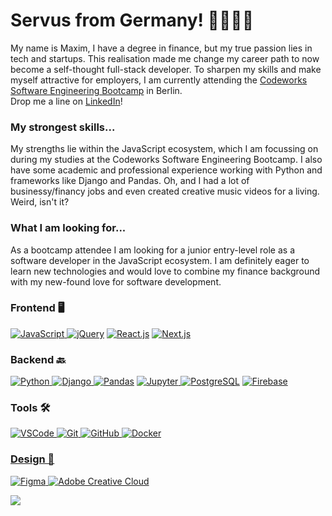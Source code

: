 # Servus from Germany! 👋🏽🇩🇪
My name is Maxim, I have a degree in finance, but my true passion lies in tech and startups. This realisation made me change my career path to now become a self-thought full-stack developer. To sharpen my skills and make myself attractive for employers, I am currently attending the <a href="https://codeworks.me/software-engineering-bootcamp/">Codeworks Software Engineering Bootcamp</a> in Berlin.
<br>
Drop me a line on <a href="https://www.linkedin.com/in/maxim-buz-17a2a717b/">LinkedIn</a>!

### My strongest skills...
My strengths lie within the JavaScript ecosystem, which I am focussing on during my studies at the Codeworks Software Engineering Bootcamp. I also have some academic and professional experience working with Python and frameworks like Django and Pandas. Oh, and I had a lot of businessy/financy jobs and even created creative music videos for a living. Weird, isn't it?

### What I am looking for...
As a bootcamp attendee I am looking for a junior entry-level role as a software developer in the JavaScript ecosystem. I am definitely eager to learn new technologies and would love to combine my finance background with my new-found love for software development.

### Frontend  🖥
<a href="https://js.org/" target="_blank"> <img src="https://img.shields.io/badge/Javascript-FFD43B?style=for-the-badge&logo=javascript&logoColor=black" alt="JavaScript"/> </a>
<a href="https://jquery.com/" target="_blank"> <img src="https://img.shields.io/badge/jquery-0769AD?style=for-the-badge&logo=jquery&logoColor=white" alt="jQuery"/></a>
 <a href="https://reactjs.org/" target="_blank"> <img src="https://img.shields.io/badge/react-61DAFB?style=for-the-badge&logo=react&logoColor=black" alt="React.js"/></a>
 <a href="https://nextjs.org/" target="_blank"> <img src="https://img.shields.io/badge/next.js-black?style=for-the-badge&logo=next.js&logoColor=white" alt="Next.js"/></a>
<br>
### Backend  🔙
<a href="https://www.python.org" target="_blank"> <img src="https://img.shields.io/badge/Python-3776AB?style=for-the-badge&logo=python&logoColor=white" alt="Python"/> </a>
<a href="https://www.djangoproject.com/" target="_blank"> <img src="https://img.shields.io/badge/Django-092E20?style=for-the-badge&logo=django&logoColor=white" alt="Django"/> </a>
<a href="https://pandas.pydata.org/" target="_blank"> <img src="https://img.shields.io/badge/Pandas-2C2D72?style=for-the-badge&logo=pandas&logoColor=white" alt="Pandas"/></a>
<a href="https://jupyter.org/" target="_blank"> <img src="https://img.shields.io/badge/Jupyter-F37626.svg?&style=for-the-badge&logo=Jupyter&logoColor=white" alt="Jupyter"/> </a>
<a href="https://www.postgresql.org/" target="_blank"> <img src="https://img.shields.io/badge/Postgres-4169E1?style=for-the-badge&logo=postgresql&logoColor=white" alt="PostgreSQL"/></a>
<a href="https://firebase.google.com/" target="_blank"> <img src="https://img.shields.io/badge/Firebase-FFCA28?style=for-the-badge&logo=firebase&logoColor=black" alt="Firebase"/></a>
<br>
### Tools  🛠
<a href="https://git-scm.com/" target="_blank"> <img src="https://img.shields.io/badge/VSCode-007ACC?style=for-the-badge&logo=visualstudiocode&logoColor=white" alt="VSCode"/> </a>
<a href="https://git-scm.com/" target="_blank"> <img src="https://img.shields.io/badge/GIT-E44C30?style=for-the-badge&logo=git&logoColor=white" alt="Git"/> </a>
<a href="https://github.com/" target="_blank"> <img src="https://img.shields.io/badge/GitHub-100000?style=for-the-badge&logo=github&logoColor=white" alt="GitHub"/>
<a href="https://www.docker.com/" target="_blank"> <img src="https://img.shields.io/badge/Docker-002C66?style=for-the-badge&logo=docker&logoColor=white" alt="Docker"/>
<br>
### Design  🎨
<a href="https://www.figma.com/" target="_blank"> <img src="https://img.shields.io/badge/Figma-F24E1E?style=for-the-badge&logo=figma&logoColor=white" alt="Figma"/> </a>
<a href="https://www.adobe.com/de/creativecloud.html" target="_blank"> <img src="https://img.shields.io/badge/Creative%20Cloud-DA1F26?style=for-the-badge&logo=adobecreativecloud&logoColor=white" alt="Adobe Creative Cloud"/> </a>
 
 ![](https://komarev.com/ghpvc/?username=MaximBuz)
